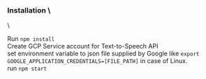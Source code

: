 ### Installation \
\

Run `npm install`
\
Create GCP Service account for Text-to-Speech API
\
set environment variable to json file supplied by Google like `export GOOGLE_APPLICATION_CREDENTIALS=[FILE_PATH]` in case of Linux.
\
run `npm start`
